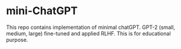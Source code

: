 # mini-ChatGPT
This repo contains implementation of minimal chatGPT. GPT-2 (small, medium, large) fine-tuned and applied RLHF. This is for educational purpose.

